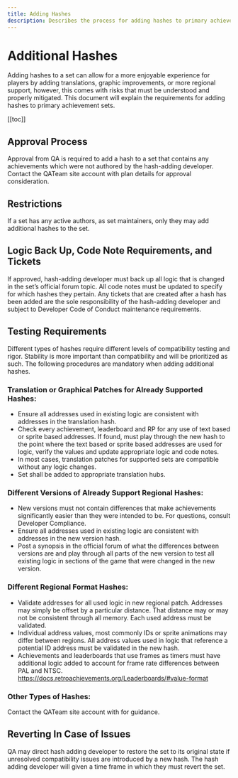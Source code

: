 ```yaml
---
title: Adding Hashes
description: Describes the process for adding hashes to primary achievement sets on RetroAchievements.
---
```


# Additional Hashes

Adding hashes to a set can allow for a more enjoyable experience for players by adding translations, graphic improvements, or more regional support, however, this comes with risks that must be understood and properly mitigated. This document will explain the requirements for adding hashes to primary achievement sets.

[[toc]]

## Approval Process
Approval from QA is required to add a hash to a set that contains any achievements which were not authored by the hash-adding developer. Contact the QATeam site account with plan details for approval consideration.

## Restrictions
If a set has any active authors, as set maintainers, only they may add additional hashes to the set.

## Logic Back Up, Code Note Requirements, and Tickets
If approved, hash-adding developer must back up all logic that is changed in the set’s official forum topic.  All code notes must be updated to specify for which hashes they pertain.  Any tickets that are created after a hash has been added are the sole responsibility of the hash-adding developer and subject to Developer Code of Conduct maintenance requirements.

## Testing Requirements
Different types of hashes require different levels of compatibility testing and rigor.  Stability is more important than compatibility and will be prioritized as such.  The following procedures are mandatory when adding additional hashes.

### Translation or Graphical Patches for Already Supported Hashes:

- Ensure all addresses used in existing logic are consistent with addresses in the translation hash.
- Check every achievement, leaderboard and RP for any use of text based or sprite based addresses.  If found, must play through the new hash to the point where the text based or sprite based addresses are used for logic, verify the values and update appropriate logic and code notes.
- In most cases, translation patches for supported sets are compatible without any logic changes.
- Set shall be added to appropriate translation hubs.

### Different Versions of Already Support Regional Hashes:

- New versions must not contain differences that make achievements significantly easier than they were intended to be.  For questions, consult Developer Compliance.
- Ensure all addresses used in existing logic are consistent with addresses in the new version hash.
- Post a synopsis in the official forum of what the differences between versions are and play through all parts of the new version to test all existing logic in sections of the game that were changed in the new version.


### Different Regional Format Hashes:

- Validate addresses for all used logic in new regional patch.  Addresses may simply be offset by a particular distance.  That distance may or may not be consistent through all memory.  Each used address must be validated.
- Individual address values, most commonly IDs or sprite animations may differ between regions.  All address values used in logic that reference a potential ID address must be validated in the new hash.
- Achievements and leaderboards that use frames as timers must have additional logic added to account for frame rate differences between PAL and NTSC.  https://docs.retroachievements.org/Leaderboards/#value-format

### Other Types of Hashes:

Contact the QATeam site account with for guidance.

## Reverting In Case of Issues

QA may direct hash adding developer to restore the set to its original state if unresolved compatibility issues are introduced by a new hash.  The hash adding developer will given a time frame in which they must revert the set.
